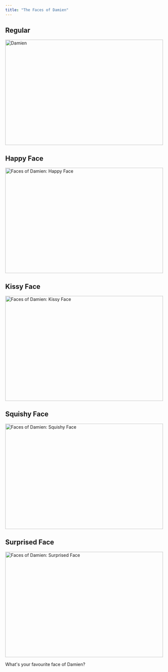 ```yaml
---
title: "The Faces of Damien"
---
```

<h2>Regular</h2>
<p><a href="https://www.flickr.com/photos/lemon/4154446222/" class="tt-flickr tt-flickr-Medium" title="Damien"><img class="alignnone" src="https://farm3.static.flickr.com/2621/4154446222_1ac7b43e76.jpg" alt="Damien" width="500" height="334" /></a></p>
<h2>Happy Face</h2>
<p><a href="https://www.flickr.com/photos/lemon/4154445250/" class="tt-flickr tt-flickr-Medium" title="Faces of Damien: Happy Face"><img class="alignnone" src="https://farm3.static.flickr.com/2512/4154445250_04b6d9b93f.jpg" alt="Faces of Damien: Happy Face" width="500" height="334" /></a></p>
<h2>Kissy Face</h2>
<p><a href="https://www.flickr.com/photos/lemon/4153682669/" class="tt-flickr tt-flickr-Medium" title="Faces of Damien: Kissy Face"><img class="alignnone" src="https://farm3.static.flickr.com/2607/4153682669_8cf929eede.jpg" alt="Faces of Damien: Kissy Face" width="500" height="333" /></a></p>
<h2>Squishy Face</h2>
<p><a href="https://www.flickr.com/photos/lemon/4153681799/" class="tt-flickr tt-flickr-Medium" title="Faces of Damien: Squishy Face"><img class="alignnone" src="https://farm3.static.flickr.com/2780/4153681799_4fdbc41e35.jpg" alt="Faces of Damien: Squishy Face" width="500" height="334" /></a></p>
<h2>Surprised Face</h2>
<p><a href="https://www.flickr.com/photos/lemon/4153680517/" class="tt-flickr tt-flickr-Medium" title="Faces of Damien: Surprised Face"><img class="alignnone" src="https://farm3.static.flickr.com/2585/4153680517_3204a69611.jpg" alt="Faces of Damien: Surprised Face" width="500" height="334" /></a></p>
<p>What's your favourite face of Damien?</p>
